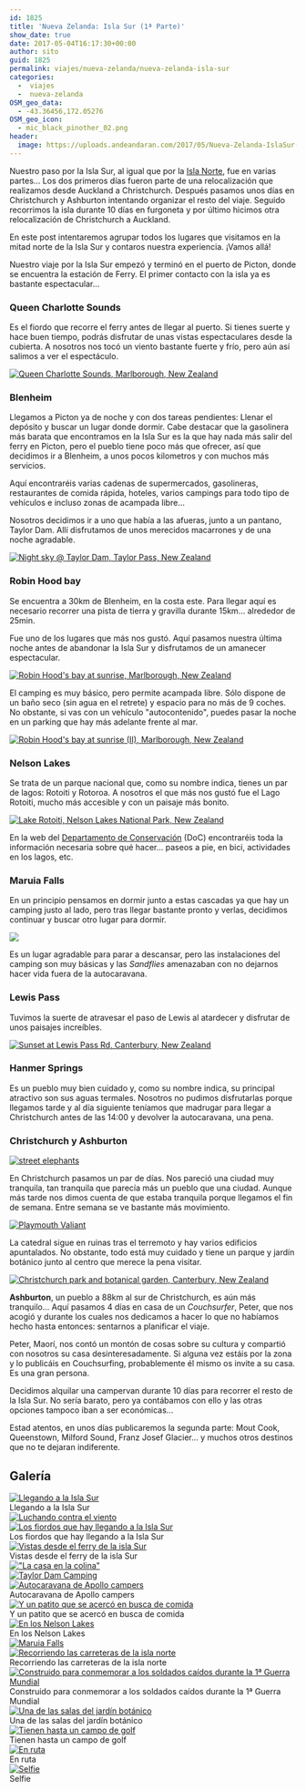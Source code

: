 ```yaml
---
id: 1825
title: 'Nueva Zelanda: Isla Sur (1ª Parte)'
show_date: true
date: 2017-05-04T16:17:30+00:00
author: sito
guid: 1825
permalink: viajes/nueva-zelanda/nueva-zelanda-isla-sur
categories:
  -  viajes
  -  nueva-zelanda
OSM_geo_data:
  - -43.36456,172.05276
OSM_geo_icon:
  - mic_black_pinother_02.png
header:
  image: https://uploads.andeandaran.com/2017/05/Nueva-Zelanda-IslaSur-parte1.jpg
---
```


  Nuestro paso por la Isla Sur, al igual que por la <a href="http://www.andeandaran.com/2017/04/22/nueva-zelanda-isla-norte/">Isla Norte</a>, fue en varias partes... Los dos primeros días fueron parte de una relocalización que realizamos desde Auckland a Christchurch. Después pasamos unos días en Christchurch y Ashburton intentando organizar el resto del viaje. Seguido recorrimos la isla durante 10 días en furgoneta y por último hicimos otra relocalización de Christchurch a Auckland.



  En este post intentaremos agrupar todos los lugares que visitamos en la mitad norte de la Isla Sur y contaros nuestra experiencia. ¡Vamos allá!<!--more-->



  Nuestro viaje por la Isla Sur empezó y terminó en el puerto de Picton, donde se encuentra la estación de Ferry. El primer contacto con la isla ya es bastante espectacular...


### Queen Charlotte Sounds



  Es el fiordo que recorre el ferry antes de llegar al puerto. Si tienes suerte y hace buen tiempo, podrás disfrutar de unas vistas espectaculares desde la cubierta. A nosotros nos tocó un viento bastante fuerte y frío, pero aún así salimos a ver el espectáculo.


[<img src="https://live.staticflickr.com/4182/34058168340_de340ded71_c.jpg" alt="Queen Charlotte Sounds, Marlborough, New Zealand" />](https://www.flickr.com/photos/sitoo/34058168340/in/photostream/lightbox/)

### Blenheim


Llegamos a Picton ya de noche y con dos tareas pendientes: Llenar el depósito y buscar un lugar donde dormir. Cabe destacar que la gasolinera más barata que encontramos en la Isla Sur es la que hay nada más salir del ferry en Picton, pero el pueblo tiene poco más que ofrecer, así que decidimos ir a Blenheim, a unos pocos kilometros y con muchos más servicios.

Aquí encontraréis varias cadenas de supermercados, gasolineras, restaurantes de comida rápida, hoteles, varios campings para todo tipo de vehículos e incluso zonas de acampada libre...

Nosotros decidimos ir a uno que había a las afueras, junto a un pantano, Taylor Dam. Allí disfrutamos de unos merecidos macarrones y de una noche agradable.

[<img src="https://live.staticflickr.com/2869/33380548202_7a97976e8f_c.jpg" alt="Night sky @ Taylor Dam, Taylor Pass, New Zealand" />](https://www.flickr.com/photos/sitoo/33380548202/in/photostream/lightbox/)

### Robin Hood bay


Se encuentra a 30km de Blenheim, en la costa este. Para llegar aquí es necesario recorrer una pista de tierra y gravilla durante 15km... alrededor de 25min.

Fue uno de los lugares que más nos gustó. Aquí pasamos nuestra última noche antes de abandonar la Isla Sur y disfrutamos de un amanecer espectacular.

[<img src="https://live.staticflickr.com/2854/33648040522_a751e4f22a_c.jpg" alt="Robin Hood&#039;s bay at sunrise, Marlborough, New Zealand" />](https://www.flickr.com/photos/sitoo/33648040522/in/photostream/lightbox/)

El camping es muy básico, pero permite acampada libre. Sólo dispone de un baño seco (sin agua en el retrete) y espacio para no más de 9 coches. No obstante, si vas con un vehículo "autocontenido", puedes pasar la noche en un parking que hay más adelante frente al mar.

[<img src="https://live.staticflickr.com/2899/33973091655_8664268324_c.jpg" alt="Robin Hood&#039;s bay at sunrise (II), Marlborough, New Zealand"  />](https://www.flickr.com/photos/sitoo/33973091655/in/photostream/lightbox/)

### Nelson Lakes


Se trata de un parque nacional que, como su nombre indica, tienes un par de lagos: Rotoiti y Rotoroa. A nosotros el que más nos gustó fue el Lago Rotoiti, mucho más accesible y con un paisaje más bonito.

[<img src="https://farm5.staticflickr.com/4175/33640145963_5045243c24_c.jpg" alt="Lake Rotoiti, Nelson Lakes National Park, New Zealand" />](https://www.flickr.com/photos/sitoo/33640145963/in/photostream/lightbox/)

En la web del <a href="http://www.doc.govt.nz/parks-and-recreation/places-to-go/nelson-tasman/places/nelson-lakes-national-park/" target="_blank" rel="noopener noreferrer">Departamento de Conservación</a> (DoC) encontraréis toda la información necesaria sobre qué hacer... paseos a pie, en bici, actividades en los lagos, etc.

### Maruia Falls

En un principio pensamos en dormir junto a estas cascadas ya que hay un camping justo al lado, pero tras llegar bastante pronto y verlas, decidimos continuar y buscar otro lugar para dormir.

<img class="aligncenter wp-image-1875 size-large" src="https://uploads.andeandaran.com/2017/04/Auckland-Christchurch-28-1024x683.jpg" /> 

Es un lugar agradable para parar a descansar, pero las instalaciones del camping son muy básicas y las _Sandflies_ amenazaban con no dejarnos hacer vida fuera de la autocaravana.

### Lewis Pass

Tuvimos la suerte de atravesar el paso de Lewis al atardecer y disfrutar de unos paisajes increíbles.

[<img src="https://live.staticflickr.com/3857/33233433830_34b3de7658_c.jpg" alt="Sunset at Lewis Pass Rd, Canterbury, New Zealand" />](https://www.flickr.com/photos/sitoo/33233433830/in/photostream/lightbox/)

### Hanmer Springs


Es un pueblo muy bien cuidado y, como su nombre indica, su principal atractivo son sus aguas termales. Nosotros no pudimos disfrutarlas porque llegamos tarde y al día siguiente teníamos que madrugar para llegar a Christchurch antes de las 14:00 y devolver la autocaravana, una pena.

### Christchurch y Ashburton


[<img src="https://live.staticflickr.com/2903/33123744534_ab8951b4f1_c.jpg" alt="street elephants"  />](https://www.flickr.com/photos/sitoo/33123744534/in/photostream/lightbox/)

En Christchurch pasamos un par de días. Nos pareció una ciudad muy tranquila, tan tranquila que parecía más un pueblo que una ciudad. Aunque más tarde nos dimos cuenta de que estaba tranquila porque llegamos el fin de semana. Entre semana se ve bastante más movimiento.

[<img src="https://live.staticflickr.com/3844/33174485730_69abc36957_c.jpg" alt="Playmouth Valiant"  />](https://www.flickr.com/photos/sitoo/33174485730/in/dateposted/)

La catedral sigue en ruinas tras el terremoto y hay varios edificios apuntalados. No obstante, todo está muy cuidado y tiene un parque y jardín botánico junto al centro que merece la pena visitar.

[<img src="https://live.staticflickr.com/2856/33154161743_62d1a3738c_c.jpg" alt="Christchurch park and botanical garden, Canterbury, New Zealand" />](https://www.flickr.com/photos/sitoo/33154161743/in/photostream/lightbox/)

**Ashburton**, un pueblo a 88km al sur de Christchurch, es aún más tranquilo... Aquí pasamos 4 días en casa de un _Couchsurfer_, Peter, que nos acogió y durante los cuales nos dedicamos a hacer lo que no habíamos hecho hasta entonces: sentarnos a planificar el viaje.

Peter, Maorí, nos contó un montón de cosas sobre su cultura y compartió con nosotros su casa desinteresadamente. Si alguna vez estáis por la zona y lo publicáis en Couchsurfing, probablemente él mismo os invite a su casa. Es una gran persona.

Decidimos alquilar una campervan durante 10 días para recorrer el resto de la Isla Sur. No sería barato, pero ya contábamos con ello y las otras opciones tampoco iban a ser económicas...

Estad atentos, en unos días publicaremos la segunda parte: Mout Cook, Queenstown, Milford Sound, Franz Josef Glacier... y muchos otros destinos que no te dejaran indiferente.

## Galería

<div class="tiled-gallery type-rectangular tiled-gallery-unresized"  data-carousel-extra='{&quot;blog_id&quot;:1,&quot;permalink&quot;:&quot;https:\/\/www.andeandaran.com\/viajes\/nueva-zelanda\/nueva-zelanda-isla-sur\/&quot;,&quot;likes_blog_id&quot;:122344803}' itemscope itemtype="http://schema.org/ImageGallery" >
<div>
<div >
<div>
  <a href="https://uploads.andeandaran.com/2017/04/Auckland-Christchurch-18.jpg"> <img src="https://uploads.andeandaran.com/2017/04/Auckland-Christchurch-18.jpg" title="Queen Charlotte Sounds" alt="Llegando a la Isla Sur"  /> </a> 
  
  <div>
    Llegando a la Isla Sur
  </div>
</div>
</div>

<!-- close group -->

<div >
<div>
  <a href="https://uploads.andeandaran.com/2017/04/Auckland-Christchurch-21.jpg"> <img src="https://uploads.andeandaran.com/2017/04/Auckland-Christchurch-21.jpg" title="Luchando contra el viento" alt="Luchando contra el viento" /> </a>
</div>

<div>
  <a href="https://uploads.andeandaran.com/2017/04/Auckland-Christchurch-19.jpg"> <img src="https://uploads.andeandaran.com/2017/04/Auckland-Christchurch-19.jpg" title="Queen Charlotte Sounds" alt="Los fiordos que hay llegando a la Isla Sur" /> </a> 
  
  <div>
    Los fiordos que hay llegando a la Isla Sur
  </div>
</div>
</div>

<!-- close group -->
</div>

<!-- close row -->

<div >
<div  >
<div>
  <a href="https://uploads.andeandaran.com/2017/04/Auckland-Christchurch-22.jpg"> <img src="https://uploads.andeandaran.com/2017/04/Auckland-Christchurch-22.jpg" title="Sandra en el ferry" alt="Vistas desde el ferry de la isla Sur" /> </a> 
  
  <div>
    Vistas desde el ferry de la isla Sur
  </div>
</div>
</div>

<!-- close group -->

<div  >
<div>
  <a href="https://uploads.andeandaran.com/2017/04/Auckland-Christchurch-20.jpg"> <img src="https://uploads.andeandaran.com/2017/04/Auckland-Christchurch-20.jpg" title="&quot;La casa en la colina&quot;" alt="&quot;La casa en la colina&quot;" /> </a>
</div>
</div>

<!-- close group -->

<div  >
<div>
  <a href="https://uploads.andeandaran.com/2017/04/Auckland-Christchurch-23.jpg"> <img src="https://uploads.andeandaran.com/2017/04/Auckland-Christchurch-23.jpg" title="Taylor Dam Camping" alt="Taylor Dam Camping" /> </a>
</div>
</div>

<!-- close group -->
</div>

<!-- close row -->

<div >
<div >
<div>
  <a href="https://uploads.andeandaran.com/2017/04/Auckland-Christchurch-24.jpg"> <img src="https://uploads.andeandaran.com/2017/04/Auckland-Christchurch-24.jpg" title="Taylor Dam" alt="Autocaravana de Apollo campers" /> </a> 
  
  <div>
    Autocaravana de Apollo campers
  </div>
</div>

<div>
  <a href="https://uploads.andeandaran.com/2017/04/Auckland-Christchurch-27.jpg"> <img src="https://uploads.andeandaran.com/2017/04/Auckland-Christchurch-27.jpg" title="Lago Rotoiti" alt="Y un patito que se acercó en busca de comida" /> </a> 
  
  <div>
    Y un patito que se acercó en busca de comida
  </div>
</div>
</div>

<!-- close group -->

<div  >
<div>
  <a href="https://uploads.andeandaran.com/2017/05/DSC_1668.jpg"> <img src="https://uploads.andeandaran.com/2017/05/DSC_1668.jpg" title="DSC_1668" alt="En los Nelson Lakes" /> </a> 
  
  <div>
    En los Nelson Lakes
  </div>
</div>
</div>

<!-- close group -->
</div>

<!-- close row -->

<div  >
<div  >
<div>
  <a href="https://uploads.andeandaran.com/2017/04/Auckland-Christchurch-28.jpg"> <img src="https://uploads.andeandaran.com/2017/04/Auckland-Christchurch-28.jpg" title="Maruia Falls" alt="Maruia Falls" /> </a>
</div>
</div>

<!-- close group -->

<div  >
<div>
  <a href="https://uploads.andeandaran.com/2017/04/Auckland-Christchurch-29.jpg"> <img src="https://uploads.andeandaran.com/2017/04/Auckland-Christchurch-29.jpg" title="Llegando a Lewis Pass" alt="Recorriendo las carreteras de la isla norte" /> </a> 
  
  <div>
    Recorriendo las carreteras de la isla norte
  </div>
</div>
</div>

<!-- close group -->
</div>

<!-- close row -->

<div>
<div >
<div>
  <a href="https://uploads.andeandaran.com/2017/05/IMG_4007.jpg"> <img src="https://uploads.andeandaran.com/2017/05/IMG_4007.jpg" title="Bridge of Remembrance" alt="Construido para conmemorar a los soldados caídos durante la 1ª Guerra Mundial"  /> </a> 
  
  <div>
    Construido para conmemorar a los soldados caídos durante la 1ª Guerra Mundial
  </div>
</div>
</div>

<!-- close group -->

<div >
<div>
  <a href="https://uploads.andeandaran.com/2017/05/IMG_4025.jpg"> <img src="https://uploads.andeandaran.com/2017/05/IMG_4025.jpg" title="Jardín botánico" alt="Una de las salas del jardín botánico" /> </a> 
  
  <div>
    Una de las salas del jardín botánico
  </div>
</div>

<div>
  <a href="https://uploads.andeandaran.com/2017/05/IMG_4028.jpg"> <img src="https://uploads.andeandaran.com/2017/05/IMG_4028.jpg" title="Paseando por el parque" alt="Tienen hasta un campo de golf" /> </a> 
  
  <div>
    Tienen hasta un campo de golf
  </div>
</div>
</div>

<!-- close group -->
</div>

<!-- close row -->

<div  >
<div  >
<div>
  <a href="https://uploads.andeandaran.com/2017/05/DSC_1670.jpg"> <img src="https://uploads.andeandaran.com/2017/05/DSC_1670.jpg" title="DSC_1670" alt="En ruta" /> </a> 
  
  <div>
    En ruta
  </div>
</div>
</div>

<!-- close group -->

<div  >
<div>
  <a href="https://uploads.andeandaran.com/2017/05/DSC_1730.jpg"> <img src="https://uploads.andeandaran.com/2017/05/DSC_1730.jpg" title="DSC_1730" alt="Selfie" /> </a> 
  
  <div>
    Selfie
  </div>
</div>
</div>

<!-- close group -->
</div>

<!-- close row -->
</div>